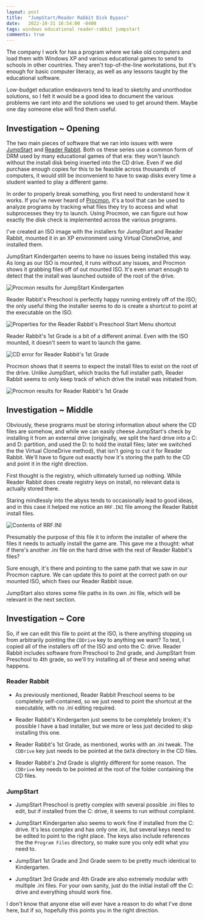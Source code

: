 ```yaml
---
layout: post
title:  "JumpStart/Reader Rabbit Disk Bypass"
date:   2022-10-31 16:54:00 -0400
tags: windows educational reader-rabbit jumpstart
comments: true
---
```


The company I work for has a program where we take old computers and load them with Windows XP and various educational games to send to schools in other countries. They aren't top-of-the-line workstations, but it's enough for basic computer literacy, as well as any lessons taught by the educational software.

Low-budget education endeavors tend to lead to sketchy and unorthodox solutions, so I felt it would be a good idea to document the various problems we rant into and the solutions we used to get around them. Maybe one day someone else will find them useful.

## Investigation ~ Opening
The two main pieces of software that we ran into issues with were [JumpStart](https://jstart.fandom.com/wiki/JumpStart_Advanced_series) and [Reader Rabbit](https://readerrabbit.fandom.com/wiki/List_of_Reader_Rabbit_games). Both os these series use a common form of DRM used by many educational games of that era: they won't launch without the install disk being inserted into the CD drive. Even if we did purchase enough copies for this to be feasible across thousands of computers, it would still be inconvenient to have to swap disks every time a student wanted to play a different game.

In order to properly break something, you first need to understand how it works. If you've never heard of [Procmon](https://learn.microsoft.com/en-us/sysinternals/downloads/procmon), it's a tool that can be used to analyze programs by tracking what files they try to access and what subprocesses they try to launch. Using Procmon, we can figure out how exactly the disk check is implemented across the various programs.

I've created an ISO image with the installers for JumpStart and Reader Rabbit, mounted it in an XP environment using Virtual CloneDrive, and installed them.

JumpStart Kindergarten seems to have no issues being installed this way. As long as our ISO is mounted, it runs without any issues, and Procmon shows it grabbing files off of out mounted ISO. It's even smart enough to detect that the install was launched outside of the root of the drive.

![Procmon results for JumpStart Kindergarten](/assets/images/disk-bypass/jsakg-procmon.png)

Reader Rabbit's Preschool is perfectly happy running entirely off of the ISO; the only useful thing the installer seems to do is create a shortcut to point at the executable on the ISO.

![Properties for the Reader Rabbit's Preschool Start Menu shortcut](/assets/images/disk-bypass/rrp-properties.png)

Reader Rabbit's 1st Grade is a bit of a different animal. Even with the ISO mounted, it doesn't seem to want to launch the game.

![CD error for Reader Rabbit's 1st Grade](/assets/images/disk-bypass/rrf-error.png)

Procmon shows that it seems to expect the install files to exist on the root of the drive. Unlike JumpStart, which tracks the full installer path, Reader Rabbit seems to only keep track of which drive the install was initiated from.

![Procmon results for Reader Rabbit's 1st Grade](/assets/images/disk-bypass/rrf-procmon.png)

## Investigation ~ Middle
Obviously, these programs must be storing information about where the CD files are somehow, and while we can easily cheese JumpStart's check by installing it from an external drive (originally, we split the hard drive into a C: and D: partition, and used the D: to hold the install files; later we switched the the Virtual CloneDrive method), that isn't going to cut it for Reader Rabbit. We'll have to figure out exactly how it's storing the path to the CD and point it in the right direction.

First thought is the registry, which ultimately turned up nothing. While Reader Rabbit does create registry keys on install, no relevant data is actually stored there.

Staring mindlessly into the abyss tends to occasionally lead to good ideas, and in this case it helped me notice an `RRF.INI` file among the Reader Rabbit install files.

![Contents of RRF.INI](/assets/images/disk-bypass/rrf-ini.png)

Presumably the purpose of this file it to inform the installer of where the files it needs to actually install the game are. This gave me a thought: what if there's another .ini file on the hard drive with the rest of Reader Rabbit's files?

Sure enough, it's there and pointing to the same path that we saw in our Procmon capture. We can update this to point at the correct path on our mounted ISO, which fixes our Reader Rabbit issue.

JumpStart also stores some file paths in its own .ini file, which will be relevant in the next section.

## Investigation ~ Core
So, if we can edit this file to point at the ISO, is there anything stopping us from arbitrarily pointing the `CDDrive` key to anything we want? To test, I copied all of the installers off of the ISO and onto the C: drive. Reader Rabbit includes software from Preschool to 2nd grade, and JumpStart from Preschool to 4th grade, so we'll try installing all of these and seeing what happens.

### Reader Rabbit
- As previously mentioned, Reader Rabbit Preschool seems to be completely self-contained, so we just need to point the shortcut at the executable, with no .ini editing required.

- Reader Rabbit's Kindergarten just seems to be completely broken; it's possible I have a bad installer, but we more or less just decided to skip installing this one.

- Reader Rabbit's 1st Grade, as mentioned, works with an .ini tweak. The `CDDrive` key just needs to be pointed at the `DATA` directory in the CD files.

- Reader Rabbit's 2nd Grade is slightly different for some reason. The `CDDrive` key needs to be pointed at the root of the folder containing the CD files.

### JumpStart
- JumpStart Preschool is pretty complex with several possible .ini files to edit, but if installed from the C: drive, it seems to run without complaint.

- JumpStart Kindergarten also seems to work fine if installed from the C: drive. It's less complex and has only one .ini, but several keys need to be edited to point to the right place. The keys also include references the the `Program Files` directory, so make sure you only edit what you need to.

- JumpStart 1st Grade and 2nd Grade seem to be pretty much identical to Kindergarten.

- JumpStart 3rd Grade and 4th Grade are also extremely modular with multiple .ini files. For your own sanity, just do the initial install off the C: drive and everything should work fine.

I don't know that anyone else will ever have a reason to do what I've done here, but if so, hopefully this points you in the right direction.